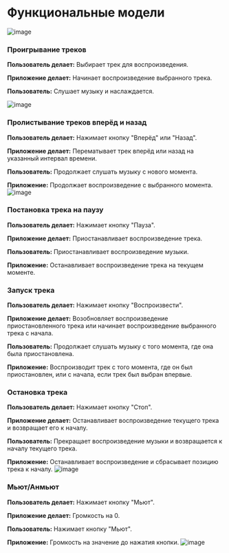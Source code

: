 # Функциональные модели

![image](https://github.com/drdSchwarzenMagie/igaveup/assets/159145295/f8ec7c62-7f17-400b-b975-3996e2432f02)

### Проигрывание треков

**Пользователь делает:** Выбирает трек для воспроизведения.

**Приложение делает:** Начинает воспроизведение выбранного трека.

**Пользователь:** Слушает музыку и наслаждается.

![image](https://github.com/drdSchwarzenMagie/igaveup/assets/159145295/8137e8e4-defd-4280-82ce-3f775e1a1d10)


### Пролистывание треков вперёд и назад

**Пользователь делает:** Нажимает кнопку "Вперёд" или "Назад".

**Приложение делает:** Перематывает трек вперёд или назад на указанный интервал времени.

**Пользователь:** Продолжает слушать музыку с нового момента.

**Приложение:** Продолжает воспроизведение с выбранного момента.
![image](https://github.com/drdSchwarzenMagie/igaveup/assets/159145295/ad95a8f8-2318-4621-acb1-bf699264a7e1)


### Постановка трека на паузу

**Пользователь делает:** Нажимает кнопку "Пауза".

**Приложение делает:** Приостанавливает воспроизведение трека.

**Пользователь:** Приостанавливает воспроизведение музыки.

**Приложение:** Останавливает воспроизведение трека на текущем моменте.

### Запуск трека

**Пользователь делает:** Нажимает кнопку "Воспроизвести".

**Приложение делает:** Возобновляет воспроизведение приостановленного трека или начинает воспроизведение выбранного трека с начала.

**Пользователь:** Продолжает слушать музыку с того момента, где она была приостановлена.

**Приложение:** Воспроизводит трек с того момента, где он был приостановлен, или с начала, если трек был выбран впервые.

### Остановка трека

**Пользователь делает:** Нажимает кнопку "Стоп".

**Приложение делает:** Останавливает воспроизведение текущего трека и возвращает его к началу.

**Пользователь:** Прекращает воспроизведение музыки и возвращается к началу текущего трека.

**Приложение:** Останавливает воспроизведение и сбрасывает позицию трека к началу.
![image](https://github.com/drdSchwarzenMagie/igaveup/assets/159145295/efad35e4-d46c-4368-b08f-205e8d3bda5a)

### Мьют/Анмьют
**Пользователь делает:** Нажимает кнопку "Мьют".

**Приложение делает:** Громкость на 0.

**Пользователь:** Нажимает кнопку "Мьют".

**Приложение:** Громкость на значение до нажатия кнопки.
![image](https://github.com/drdSchwarzenMagie/igaveup/assets/159145295/c8f2449b-f183-4e09-990f-c5558f30f639)


